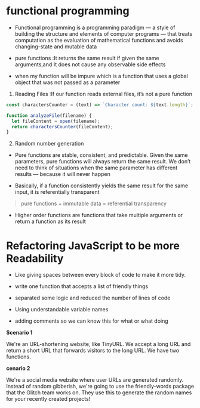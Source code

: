 # functional programming

* Functional programming is a programming paradigm — a style of building the structure and elements of computer programs — that treats computation as the evaluation of mathematical functions and avoids changing-state and mutable data

* pure functions :It returns the same result if given the same arguments,and It does not cause any observable side effects


* when my function will be impure  which is a function that uses a global object that was not passed as a parameter

1. Reading Files :If our function reads external files, it’s not a pure function


```js
const charactersCounter = (text) => `Character count: ${text.length}`;

function analyzeFile(filename) {
  let fileContent = open(filename);
  return charactersCounter(fileContent);
}
```
2. Random number generation



* Pure functions are stable, consistent, and predictable. Given the same parameters, pure functions will always return the same result. We don’t need to think of situations when the same parameter has different results — because it will never happen

* Basically, if a function consistently yields the same result for the same input, it is referentially transparent

> pure functions + immutable data = referential transparency

* Higher order functions are functions that take multiple arguments or return a function as its result

# Refactoring JavaScript to be more Readability

* Like giving spaces between every block of code to make it more tidy.

* write one function that accepts a list of friendly things

* separated some logic and reduced the number of lines of code

* Using understandable variable names

*  adding comments so we can know this for what or what doing 

**Scenario 1**

We're an URL-shortening website, like TinyURL. We accept a long URL and return a short URL that forwards visitors to the long URL. We have two functions.

**cenario 2**

We're a social media website where user URLs are generated randomly. Instead of random gibberish, we're going to use the friendly-words package that the Glitch team works on. They use this to generate the random names for your recently created projects!
